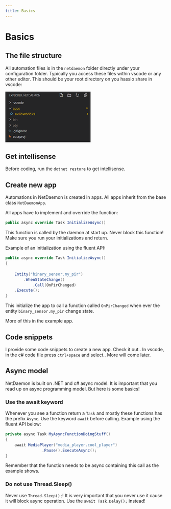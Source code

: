 ```yaml
---
title: Basics
---
```

# Basics

## The file structure

All automation files is in the `netdaemon` folder directly under your configuration folder. Typically you access these files within vscode or any other editor. This should be your root directory on you hassio share in vscode:

![](img/rootdir.png)

## Get intellisense

Before coding, run the `dotnet restore` to get intellisense.

## Create new app

Automations in NetDaemon is created in apps. All apps inherit from the base class `NetDaemonApp`.

All apps have to implement and override the function:

```c#
public async override Task InitializeAsync()
```

This function is called by the daemon at start up. Never block this function! Make sure you run your initializations and return.

Example of an initialization using the fluent API:

```c#
public async override Task InitializeAsync()
{

    Entity("binary_sensor.my_pir")
        .WhenStateChange()
            .Call(OnPirChanged)
    .Execute();
}

```

This initialize the app to call a function called `OnPirChanged` when ever the entity `binary_sensor.my_pir` change state.

More of this in the example app.

## Code snippets

I provide some code snippets to create a new app. Check it out.. In vscode, in the c# code file press `ctrl+space` and select.. More will come later.

## Async model

NetDaemon is built on .NET and c# async model. It is important that you read up on async programming model. But here is some basics!

### Use the await keyword
Whenever you see a function return a `Task` and mostly these functions has the prefix `Async`. Use the keyword `await` before calling. Example using the fluent API below:

```c#
private async Task MyAsyncFunctionDoingStuff()
{
    await MediaPlayer("media_player.cool_player")
                .Pause().ExecuteAsync();
}
```

Remember that the function needs to be async containing this call as the example shows.

### Do not use Thread.Sleep()

Never use `Thread.Sleep();`! It is very important that you never use it cause it will block async operation. Use the `await Task.Delay();` instead!

